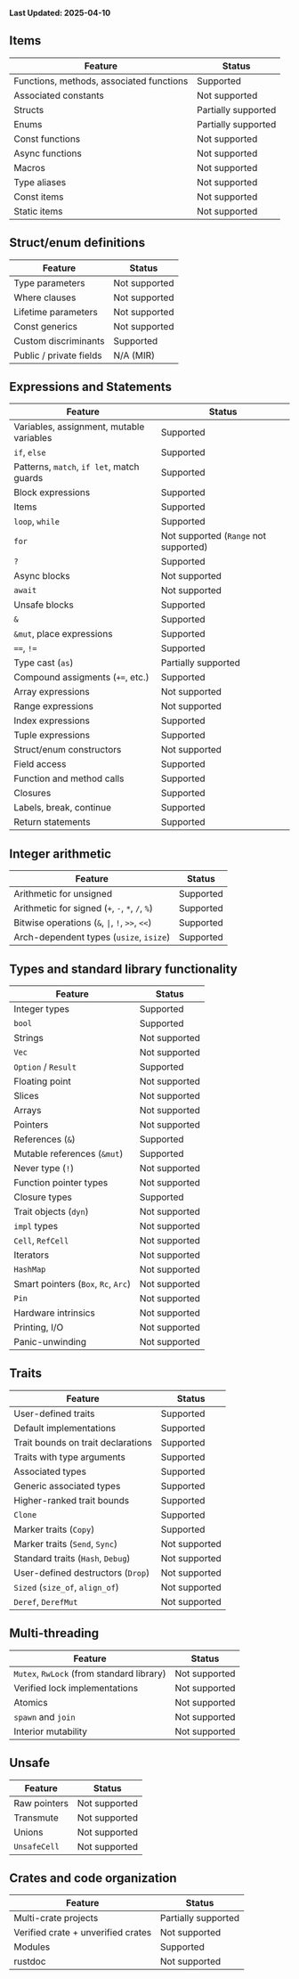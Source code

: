 <!-- Instead of rewriting our own feature checklist from scratch, we make a derivative of the
[Verus checklist](https://github.com/verus-lang/verus/blob/main/source/docs/guide/src/features.md)
which is available for use under [MIT](https://github.com/verus-lang/verus/blob/main/LICENSE)
license.
-->

**Last Updated: 2025-04-10**

## Items
|Feature|Status|
|-------|------|
|Functions, methods, associated functions|Supported|
|Associated constants|Not supported|
|Structs|Partially supported|
|Enums|Partially supported|
|Const functions|Not supported|
|Async functions|Not supported|
|Macros|Not supported|
|Type aliases|Not supported
|Const items|Not supported|
|Static items|Not supported|

## Struct/enum definitions
|Feature|Status|
|-------|------|
|Type parameters|Not supported|
|Where clauses|Not supported|
|Lifetime parameters|Not supported|
|Const generics|Not supported|
|Custom discriminants| Supported|
|Public / private fields|N/A (MIR)|

## Expressions and Statements
|Feature|Status|
|-------|------|
|Variables, assignment, mutable variables|Supported|
|`if`, `else`|Supported|
|Patterns, `match`, `if let`, match guards|Supported|
|Block expressions|Supported|
|Items|Supported|
|`loop`, `while`|Supported|
|`for`|Not supported (`Range` not supported)|
|`?`|Supported|
|Async blocks|Not supported|
|`await`|Not supported|
|Unsafe blocks|Supported|
|`&`|Supported|
|`&mut`, place expressions|Supported|
|`==`, `!=`|Supported|
|Type cast (`as`)|Partially supported|
|Compound assigments (`+=`, etc.)|Supported|
|Array expressions|Not supported|
|Range expressions|Not supported|
|Index expressions|Supported|
|Tuple expressions|Supported|
|Struct/enum constructors|Not supported|
|Field access|Supported|
|Function and method calls|Supported|
|Closures|Supported|
|Labels, break, continue|Supported|
|Return statements|Supported|

## Integer arithmetic
|Feature|Status|
|-------|------|
|Arithmetic for unsigned|Supported|
|Arithmetic for signed (`+`, `-`, `*`, `/`, `%`)|Supported|
|Bitwise operations (`&`, `\|`, `!`, `>>`, `<<`)|Supported|
|Arch-dependent types (`usize`, `isize`)|Supported|

## Types and standard library functionality
|Feature|Status|
|-------|------|
|Integer types|Supported|
|`bool`|Supported|
|Strings|Not supported|
|`Vec`|Not supported|
|`Option` / `Result`|Supported|
|Floating point|Not supported|
|Slices|Not supported|
|Arrays|Not supported|
|Pointers|Not supported|
|References (`&`)|Supported|
|Mutable references (`&mut`)|Supported|
|Never type (`!`)|Not supported|
|Function pointer types|Not supported|
|Closure types|Supported|
|Trait objects (`dyn`)|Not supported|
|`impl` types|Not supported|
|`Cell`, `RefCell`|Not supported|
|Iterators|Not supported|
|`HashMap`|Not supported|
|Smart pointers (`Box`, `Rc`, `Arc`)|Not supported|
|`Pin`|Not supported|
|Hardware intrinsics|Not supported|
|Printing, I/O|Not supported|
|Panic-unwinding|Not supported|

## Traits
|Feature|Status|
|-------|------|
|User-defined traits|Supported|
|Default implementations|Supported|
|Trait bounds on trait declarations|Supported|
|Traits with type arguments|Supported|
|Associated types|Supported|
|Generic associated types|Supported|
|Higher-ranked trait bounds|Supported|
|`Clone`|Supported|
|Marker traits (`Copy`)|Supported|
|Marker traits (`Send`, `Sync`)|Not supported|
|Standard traits (`Hash`, `Debug`)|Not supported|
|User-defined destructors (`Drop`)|Not supported|
|`Sized` (`size_of`, `align_of`)|Not supported|
|`Deref`, `DerefMut`|Not supported|

## Multi-threading
|Feature|Status|
|-------|------|
|`Mutex`, `RwLock` (from standard library)|Not supported
|Verified lock implementations|Not supported
|Atomics|Not supported|
|`spawn` and `join`|Not supported|
|Interior mutability|Not supported|

## Unsafe
|Feature|Status|
|-------|------|
|Raw pointers|Not supported|
|Transmute|Not supported|
|Unions|Not supported|
|`UnsafeCell`|Not supported|

## Crates and code organization
|Feature|Status|
|-------|------|
|Multi-crate projects|Partially supported|
|Verified crate + unverified crates|Not supported|
|Modules|Supported|
|rustdoc|Not supported|